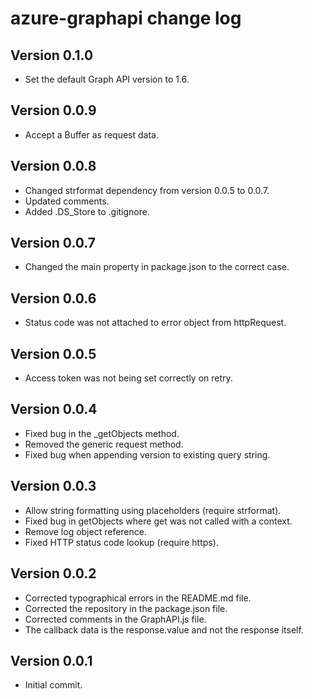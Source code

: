 # azure-graphapi change log

## Version 0.1.0

- Set the default Graph API version to 1.6.

## Version 0.0.9

- Accept a Buffer as request data.

## Version 0.0.8

- Changed strformat dependency from version 0.0.5 to 0.0.7.
- Updated comments.
- Added .DS_Store to .gitignore.

## Version 0.0.7

- Changed the main property in package.json to the correct case.

## Version 0.0.6

- Status code was not attached to error object from httpRequest.

## Version 0.0.5

- Access token was not being set correctly on retry.

## Version 0.0.4

- Fixed bug in the _getObjects method.
- Removed the generic request method.
- Fixed bug when appending version to existing query string.
 
## Version 0.0.3

- Allow string formatting using placeholders (require strformat).
- Fixed bug in getObjects where get was not called with a context.
- Remove log object reference.
- Fixed HTTP status code lookup (require https).

## Version 0.0.2

- Corrected typographical errors in the README.md file.
- Corrected the repository in the package.json file.
- Corrected comments in the GraphAPI.js file.
- The callback data is the response.value and not the response itself.

## Version 0.0.1

- Initial commit.
